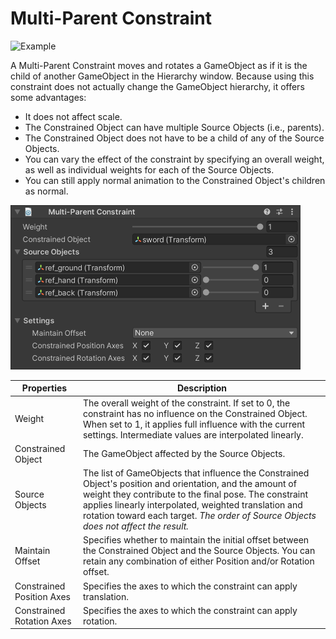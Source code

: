 # Multi-Parent Constraint

![Example](../images/constraint_multi_parent/multi_parent.gif)

A Multi-Parent Constraint moves and rotates a GameObject as if it is the child of another GameObject in the Hierarchy window.
Because using this constraint does not actually change the GameObject hierarchy, it offers some advantages:

- It does not affect scale.
- The Constrained Object can have multiple Source Objects (i.e., parents).
- The Constrained Object does not have to be a child of any of the Source Objects.
- You can vary the effect of the constraint by specifying an overall weight, as well as individual weights for each of the Source Objects.
- You can still apply normal animation to the Constrained Object's children as normal.

![Component](../images/constraint_multi_parent/multi_parent_component.png)

|Properties|Description|
|---|---|
|Weight|The overall weight of the constraint. If set to 0, the constraint has no influence on the Constrained Object. When set to 1, it applies full influence with the current settings. Intermediate values are interpolated linearly.|
|Constrained Object|The GameObject affected by the Source Objects.|
|Source Objects|The list of GameObjects that influence the Constrained Object's position and orientation, and the amount of weight they contribute to the final pose. The constraint applies linearly interpolated, weighted translation and rotation toward each target. _The order of Source Objects does not affect the result._|
|Maintain Offset|Specifies whether to maintain the initial offset between the Constrained Object and the Source Objects. You can retain any combination of either Position and/or Rotation offset.|
|Constrained Position Axes|Specifies the axes to which the constraint can apply translation.|
|Constrained Rotation Axes|Specifies the axes to which the constraint can apply rotation.|
